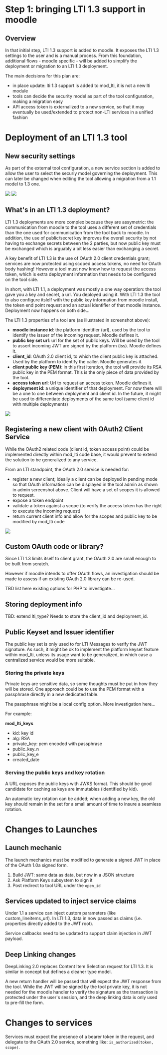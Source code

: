 # Step 1: bringing LTI 1.3 support in moodle

## Overview

In that initial step, LTI 1.3 support is added to moodle. It exposes the LTI 1.3 settings
to the user and is a manual process. From this foundation, additional flows - moodle specific -
will be added to simplify the deployment or migration to an LTI 1.3 deployment.

The main decisions for this plan are:

- in place update: lti 1.3 support is added to mod_lti, it is not a new lti module
- tools can decide the security model as part of the tool configuration, making a migration easy
- API access token is externalized to a new service, so that it may eventually be used/extended to protect non-LTI services in a unified fashion

# Deployment of an LTI 1.3 tool

## New security settings

As part of the external tool configuration, a new service section is added to allow the user
to select the securiy model governing the deployment. This can later be changed when editing
the tool allowing a migration from a 1.1 model to 1.3 one.

<img src='assets/config_lti11.png'>

<img src='assets/config_lti13.png'>

## What's in an LTI 1.3 deployment?

LTI 1.3 deployments are more complex because they are assymetric: the communication
from moodle to the tool uses a different set of credentials than the one used for
communication from the tool back to moodle. In addition, the use of public/secret key
improves the overall security by not having to exchange secrets between the 2 parties,
but now public key must be exchanged which is arguably a bit less easier than exchanging
a secret.

A key benefit of LTI 1.3 is the use of OAuth 2.0 client credentials grant; services
are now protected using scoped access tokens, no need for OAuth body hashing! However
a tool must now know how to request the access token, which is extra deployment information
that needs to be configured on the tool side.

In short, with LTI 1.1, a deployment was mostly a one way operation: the tool gave you a
key and secret, a url. You deployed using it. With LTI 1.3 the tool to also configure itslelf
with the public key information from moodle install, the token end point request and an
actual identifier of that moodle instance. Deployment now happens on both side...

The LTI 1.3 properties of a tool are (as illustrated in screenshot above):

- **moodle instance id**: the platform identifier (url), used by the tool to identify the 
issuer of the incoming request. Moodle defines it.
- **public key set url**: url for the set of public keys. Will be used by the tool to assert
incoming JWT are signed by the platform (iss). Moodle defines it.
- **client_id**: OAuth 2.0 client id, to which the client public key is attached. Used by
the platform to identify the caller. Moodle generates it.
- **client public key (PEM)**: in this first iteration, the tool will provide its RSA public
key in the PEM format. This is the only piece of data provided by the tool.
- **access token url**: Url to request an access token. Moodle defines it.
- **deployment id**: a unique identifier of that deployment. For now there will be a one to
one between deployment and client id. In the future, it might be used to differentiate
deployments of the same tool (same client id with multiple deployments)

<img src='assets/deployments_onetoone_bw.png'>

## Registering a new client with OAuth2 Client Service

While the OAuth2 related code (client id, token access point) could be implemented
directly within mod_lti code base, it would prevent to extend the solution to be
generalized to any service.

From an LTI standpoint, the OAuth 2.0 service is needed for:

- register a new client; ideally a client can be deployed in pending mode
so that OAuth information can be displayed in the tool admin as shown in
admin screenshot above. Client will have a set of scopes it is allowed to request.
- expose a token endpoint
- validate a token against a scope (to verify the access token has the right to
execute the incoming request)
- return current client info and allow for the scopes and public key to be modified
by mod_lti code

<img src='assets/deployment_raw.png'>

## Custom OAuth code or library?

Since LTI 1.3 limits itself to client grant, the OAuth 2.0 are small enough to be
built from scratch.

However if moodle intends to offer OAuth flows, an investigation should be made to
assess if an existing OAuth 2.0 library can be re-used.

TBD list here existing options for PHP to investigate...

## Storing deployment info

TBD: extend lti_type? Needs to store the client_id and deployment_id.

## Public Keyset and Issuer identifier

The public key set is only used to for LTI Messages to verify the JWT signature.
As such, it might be ok to implement the platform keyset feature within
mod_lti, unless its usage want to be generalized, in which case a centralized
service would be more suitable.

### Storing the private keys

Private keys are sensitive data, so some thoughts must be put in how they will be
stored. One approach could be to use the PEM format with a passphrase directly
in a new dedicated table.

The passphrase might be a local config option. More investigation here...

For example:

**mod_lti_keys**

- kid: key id
- alg: RSA
- private_key: pem encoded with passphrase
- public_key_n
- public_key_e
- created_date

### Serving the public keys and key rotation

A URL exposes the public keys with JWKS format. This should be good candidate for
caching as keys are immutables (identified by kid).

An automatic key rotation can be added; when adding a new key, the old key should
remain in the set for a small amount of time to insure a seamless rotation.


# Changes to Launches

## Launch mechanic

The launch mechanics must be modified to generate a signed JWT in place of the OAuth 1.0a
signed form.

1. Build JWT: same data as data, but now in a JSON structure
1. Ask Platform Keys subsystem to sign it
1. Post redirect to tool URL under the `open_id`

## Services updated to inject service claims

Under 1.1 a service can inject custom parameters (like custom_lineitems_url). In LTI 1.3,
data in now passed as claims (i.e. properties directly added to the JWT root).

Service callbacks need to be updated to support claim injection in JWT payload.

## Deep Linking changes

DeepLinking 2.0 replaces Content Item Selection request for LTI 1.3. It is similar in
concept but defines a cleaner type model.

A new return handler will be passed that will expect the JWT response from the tool.
While the JWT will be signed by the tool private key, it is not needed for the
moodle handler to verify the signature as the transaction is protected under the
user's session, and the deep linking data is only used to pre-fill the form.

# Changes to services

Services must expect the presence of a bearer token in the request, and delegate to the
OAuth 2.0 service, something like: `is_authorized(token, scope)`.

